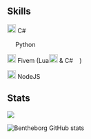 ## Skills
<img width="20" src="https://static-00.iconduck.com/assets.00/c-sharp-c-icon-456x512-9sej0lrz.png" /> C#

<img width="15" src="https://external-content.duckduckgo.com/iu/?u=https%3A%2F%2Flogos-download.com%2Fwp-content%2Fuploads%2F2016%2F10%2FPython_logo_icon.png&f=1&nofb=1" /> Python

<img width="20" src="https://img.icons8.com/color/512/fivem.png" /> Fivem (Lua<img width="20" src="https://upload.wikimedia.org/wikipedia/commons/c/cf/Lua-Logo.svg" /> & C#<img width="15" src="https://static-00.iconduck.com/assets.00/c-sharp-c-icon-456x512-9sej0lrz.png" />)

<img width="20" src="https://upload.wikimedia.org/wikipedia/commons/thumb/d/d9/Node.js_logo.svg/1280px-Node.js_logo.svg.png" /> NodeJS
## Stats

![](https://komarev.com/ghpvc/?username=Bentheborg&color=blueviolet)

![Bentheborg GitHub stats](https://github-readme-stats.vercel.app/api?username=Bentheborg&show_icons=true&theme=github_dark&count_private=true)

